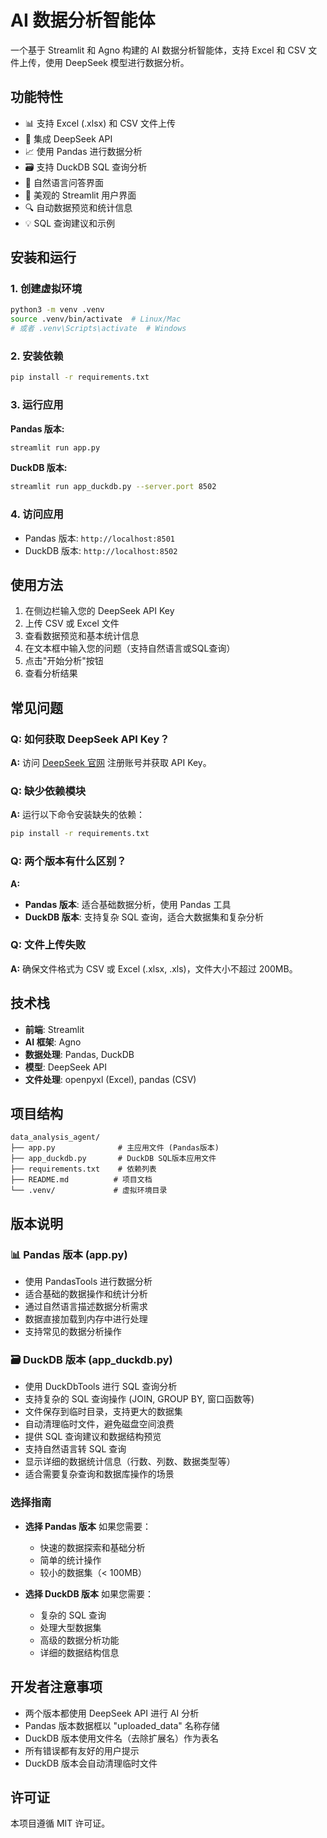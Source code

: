# AI 数据分析智能体

一个基于 Streamlit 和 Agno 构建的 AI 数据分析智能体，支持 Excel 和 CSV 文件上传，使用 DeepSeek 模型进行数据分析。

## 功能特性

- 📊 支持 Excel (.xlsx) 和 CSV 文件上传
- 🤖 集成 DeepSeek API
- 📈 使用 Pandas 进行数据分析
- 🗃️ 支持 DuckDB SQL 查询分析
- 💬 自然语言问答界面
- 🎨 美观的 Streamlit 用户界面
- 🔍 自动数据预览和统计信息
- 💡 SQL 查询建议和示例

## 安装和运行

### 1. 创建虚拟环境
```bash
python3 -m venv .venv
source .venv/bin/activate  # Linux/Mac
# 或者 .venv\Scripts\activate  # Windows
```

### 2. 安装依赖
```bash
pip install -r requirements.txt
```

### 3. 运行应用

**Pandas 版本:**
```bash
streamlit run app.py
```

**DuckDB 版本:**
```bash
streamlit run app_duckdb.py --server.port 8502
```

### 4. 访问应用
- Pandas 版本: `http://localhost:8501`
- DuckDB 版本: `http://localhost:8502`

## 使用方法

1. 在侧边栏输入您的 DeepSeek API Key
2. 上传 CSV 或 Excel 文件
3. 查看数据预览和基本统计信息
4. 在文本框中输入您的问题（支持自然语言或SQL查询）
5. 点击"开始分析"按钮
6. 查看分析结果

## 常见问题

### Q: 如何获取 DeepSeek API Key？
**A:** 访问 [DeepSeek 官网](https://platform.deepseek.com/) 注册账号并获取 API Key。

### Q: 缺少依赖模块
**A:** 运行以下命令安装缺失的依赖：
```bash
pip install -r requirements.txt
```

### Q: 两个版本有什么区别？
**A:** 
- **Pandas 版本**: 适合基础数据分析，使用 Pandas 工具
- **DuckDB 版本**: 支持复杂 SQL 查询，适合大数据集和复杂分析

### Q: 文件上传失败
**A:** 确保文件格式为 CSV 或 Excel (.xlsx, .xls)，文件大小不超过 200MB。

## 技术栈

- **前端**: Streamlit
- **AI 框架**: Agno
- **数据处理**: Pandas, DuckDB
- **模型**: DeepSeek API
- **文件处理**: openpyxl (Excel), pandas (CSV)

## 项目结构

```
data_analysis_agent/
├── app.py              # 主应用文件 (Pandas版本)
├── app_duckdb.py       # DuckDB SQL版本应用文件
├── requirements.txt    # 依赖列表
├── README.md          # 项目文档
└── .venv/             # 虚拟环境目录
```

## 版本说明

### 📊 Pandas 版本 (app.py)
- 使用 PandasTools 进行数据分析
- 适合基础的数据操作和统计分析
- 通过自然语言描述数据分析需求
- 数据直接加载到内存中进行处理
- 支持常见的数据分析操作

### 🗃️ DuckDB 版本 (app_duckdb.py)
- 使用 DuckDbTools 进行 SQL 查询分析
- 支持复杂的 SQL 查询操作 (JOIN, GROUP BY, 窗口函数等)
- 文件保存到临时目录，支持更大的数据集
- 自动清理临时文件，避免磁盘空间浪费
- 提供 SQL 查询建议和数据结构预览
- 支持自然语言转 SQL 查询
- 显示详细的数据统计信息（行数、列数、数据类型等）
- 适合需要复杂查询和数据库操作的场景

### 选择指南

- **选择 Pandas 版本** 如果您需要：
  - 快速的数据探索和基础分析
  - 简单的统计操作
  - 较小的数据集（< 100MB）

- **选择 DuckDB 版本** 如果您需要：
  - 复杂的 SQL 查询
  - 处理大型数据集
  - 高级的数据分析功能
  - 详细的数据结构信息

## 开发者注意事项

- 两个版本都使用 DeepSeek API 进行 AI 分析
- Pandas 版本数据框以 "uploaded_data" 名称存储
- DuckDB 版本使用文件名（去除扩展名）作为表名
- 所有错误都有友好的用户提示
- DuckDB 版本会自动清理临时文件

## 许可证

本项目遵循 MIT 许可证。 